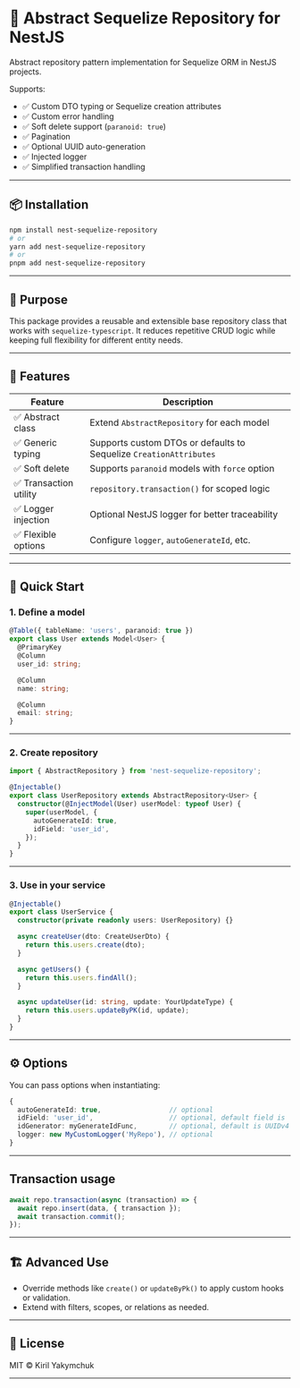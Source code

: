 # 🧱 Abstract Sequelize Repository for NestJS

Abstract repository pattern implementation for Sequelize ORM in NestJS projects.

Supports:

- ✅ Custom DTO typing or Sequelize creation attributes
- ✅ Custom error handling
- ✅ Soft delete support (`paranoid: true`)
- ✅ Pagination
- ✅ Optional UUID auto-generation
- ✅ Injected logger
- ✅ Simplified transaction handling

---

## 📦 Installation

```bash
npm install nest-sequelize-repository
# or
yarn add nest-sequelize-repository
# or
pnpm add nest-sequelize-repository
```

---

## 🧠 Purpose

This package provides a reusable and extensible base repository class that works with `sequelize-typescript`. It reduces repetitive CRUD logic while keeping full flexibility for different entity needs.

---

## 🔧 Features

| Feature               | Description                                                        |
|-----------------------|--------------------------------------------------------------------|
| ✅ Abstract class      | Extend `AbstractRepository` for each model                         |
| ✅ Generic typing      | Supports custom DTOs or defaults to Sequelize `CreationAttributes` |
| ✅ Soft delete         | Supports `paranoid` models with `force` option                     |
| ✅ Transaction utility | `repository.transaction()` for scoped logic                        |
| ✅ Logger injection    | Optional NestJS logger for better traceability                     |
| ✅ Flexible options    | Configure `logger`, `autoGenerateId`, etc.                         |

---

## 🚀 Quick Start

### 1. Define a model

```ts
@Table({ tableName: 'users', paranoid: true })
export class User extends Model<User> {
  @PrimaryKey
  @Column
  user_id: string;

  @Column
  name: string;

  @Column
  email: string;
}
```

---

### 2. Create repository

```ts
import { AbstractRepository } from 'nest-sequelize-repository';

@Injectable()
export class UserRepository extends AbstractRepository<User> {
  constructor(@InjectModel(User) userModel: typeof User) {
    super(userModel, {
      autoGenerateId: true,
      idField: 'user_id',      
    });
  }
}
```

---

### 3. Use in your service

```ts
@Injectable()
export class UserService {
  constructor(private readonly users: UserRepository) {}

  async createUser(dto: CreateUserDto) {
    return this.users.create(dto);
  }

  async getUsers() {
    return this.users.findAll();
  }

  async updateUser(id: string, update: YourUpdateType) {
    return this.users.updateByPK(id, update);
  }
}
```

---

## ⚙️ Options

You can pass options when instantiating:

```ts
{
  autoGenerateId: true,                 // optional
  idField: 'user_id',                   // optional, default field is 'id'  
  idGenerator: myGenerateIdFunc,        // optional, default is UUIDv4
  logger: new MyCustomLogger('MyRepo'), // optional
}
```

---

## Transaction usage

```ts
await repo.transaction(async (transaction) => {
  await repo.insert(data, { transaction });
  await transaction.commit();
});
```

---

## 🏗️ Advanced Use

- Override methods like `create()` or `updateByPk()` to apply custom hooks or validation.
- Extend with filters, scopes, or relations as needed.

---

## 📜 License

MIT © Kiril Yakymchuk

---
